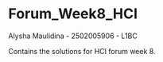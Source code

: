 # Forum_Week8_HCI

Alysha Maulidina - 2502005906 - L1BC

Contains the solutions for HCI forum week 8.
